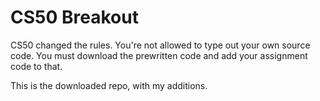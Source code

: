 # CS50 Breakout

CS50 changed the rules. You're not allowed to type out your own source code. You must download the prewritten code and add your assignment code to that. 

This is the downloaded repo, with my additions.